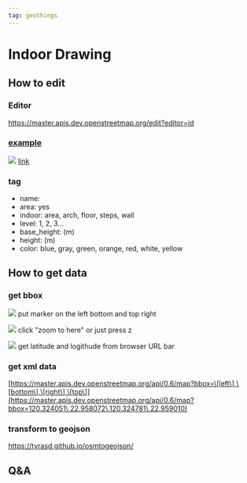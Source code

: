 ```yaml
---
tag: geothings
---
```


# Indoor Drawing

## How to edit
### Editor
https://master.apis.dev.openstreetmap.org/edit?editor=id
### [example]()
![](https://i.imgur.com/PylQRbh.png)
[link](https://master.apis.dev.openstreetmap.org/edit#map=21/22.95894/120.32433)

### tag
- name: 
- area: yes
- indoor: area, arch, floor, steps, wall
- level: 1, 2, 3...
- base_height: (m)
- height: (m)
- color: blue, gray, green, orange, red, white, yellow

## How to get data
### get bbox
![](https://i.imgur.com/tibBeKC.png)
put marker on the left bottom and top right

![](https://i.imgur.com/WrKuadv.png)
click "zoom to here" or just press z

![](https://i.imgur.com/ORNibF5.png)
get latitude and logithude from browser URL bar
### get xml data
[https://master.apis.dev.openstreetmap.org/api/0.6/map?bbox=\[left\],\[bottom\],\[right\],\[top\]](https://master.apis.dev.openstreetmap.org/api/0.6/map?bbox=120.324051\,22.958072\,120.324781\,22.959010)
### transform to geojson
https://tyrasd.github.io/osmtogeojson/

## Q&A
